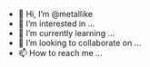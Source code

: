 - 👋 Hi, I’m @metallike
- 👀 I’m interested in ...
- 🌱 I’m currently learning ...
- 💞️ I’m looking to collaborate on ...
- 📫 How to reach me ...

<!---
metallike/metallike is a ✨ special ✨ repository because its `README.md` (this file) appears on your GitHub profile.
You can click the Preview link to take a look at your changes.
--->
